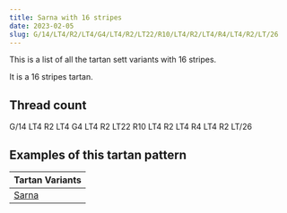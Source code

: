 ```yaml
---
title: Sarna with 16 stripes
date: 2023-02-05
slug: G/14/LT4/R2/LT4/G4/LT4/R2/LT22/R10/LT4/R2/LT4/R4/LT4/R2/LT/26
---
```

This is a list of all the tartan sett variants with 16 stripes.

It is a 16 stripes tartan.


## Thread count
G/14 LT4 R2 LT4 G4 LT4 R2 LT22 R10 LT4 R2 LT4 R4 LT4 R2 LT/26

## Examples of this tartan pattern

| Tartan Variants |
|---------------|
| [Sarna](/variants/g/14/lt4/r2/lt4/g4/lt4/r2/lt22/r10/lt4/r2/lt4/r4/lt4/r2/lt/26-g008000-lt806050-rc00000)||
